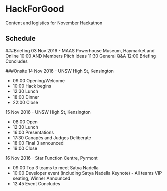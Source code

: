 # HackForGood
Content and logistics for November Hackathon

## Schedule
###Briefing
03 Nov 2016 - MAAS Powerhouse Museum, Haymarket and Online
10:00 AND Members Pitch Ideas
11:30 General Q&A
12:00 Briefing Concludes
 
###Onsite
14 Nov 2016 - UNSW High St, Kensington
- 09:00 Opening/Welcome
- 10:00 Hack begins
- 12:30 Lunch
- 18:00 Dinner
- 22:00 Close 

15 Nov 2016 - UNSW High St, Kensington
- 08:00 Open
- 12:30 Lunch
- 16:00 Presentations
- 17:30 Canapés and Judges Deliberate
- 18:00 Final 3 announced
- 19:00 Close

16 Nov 2016 - Star Function Centre, Pyrmont
- 09:00 Top 3 teams to meet Satya Nadella
- 10:00 Developer event (including Satya Nadella Keynote) - All teams VIP seating, Winner Announced
- 12:45 Event Concludes
